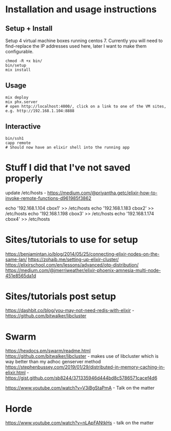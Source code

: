 # Installation and usage instructions
## Setup + Install
Setup 4 virtual machine boxes running centos 7. Currently you will need to find-replace the IP addresses used here, later I want to make them configurable.
```
chmod -R +x bin/
bin/setup
mix install
```

## Usage
```
mix deploy
mix phx.server
# open http://localhost:4000/, click on a link to one of the VM sites, e.g. http://192.168.1.104:8888
```

## Interactive
```
bin/ssh1
capp remote
# Should now have an elixir shell into the running app
```

# Stuff I did that I've not saved properly
update /etc/hosts - https://medium.com/@priyantha.getc/elixir-how-to-invoke-remote-functions-d961985f3862

echo '192.168.1.104       cbox1' >> /etc/hosts
echo '192.168.1.183       cbox2' >> /etc/hosts
echo '192.168.1.198       cbox3' >> /etc/hosts
echo '192.168.1.174       cbox4' >> /etc/hosts

# Sites/tutorials to use for setup
https://benjamintan.io/blog/2014/05/25/connecting-elixir-nodes-on-the-same-lan/
https://zohaib.me/setting-up-elixir-cluster/
https://elixirschool.com/en/lessons/advanced/otp-distribution/
https://medium.com/@jmerriweather/elixir-phoenix-amnesia-multi-node-451e8565da1d

# Sites/tutorials post setup
https://dashbit.co/blog/you-may-not-need-redis-with-elixir - https://github.com/bitwalker/libcluster


# Swarm
https://hexdocs.pm/swarm/readme.html
https://github.com/bitwalker/libcluster - makes use of libcluster which is way better than my adhoc genserver method
https://stephenbussey.com/2019/01/29/distributed-in-memory-caching-in-elixir.html - https://gist.github.com/sb8244/371335946d444bd8c5786571cacef4d6

https://www.youtube.com/watch?v=V3iBgStaPmA - Talk on the matter


# Horde
https://www.youtube.com/watch?v=nLApFANtkHs - talk on the matter

